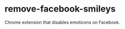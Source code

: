 remove-facebook-smileys
=======================

Chrome extension that disables emoticons on Facebook.